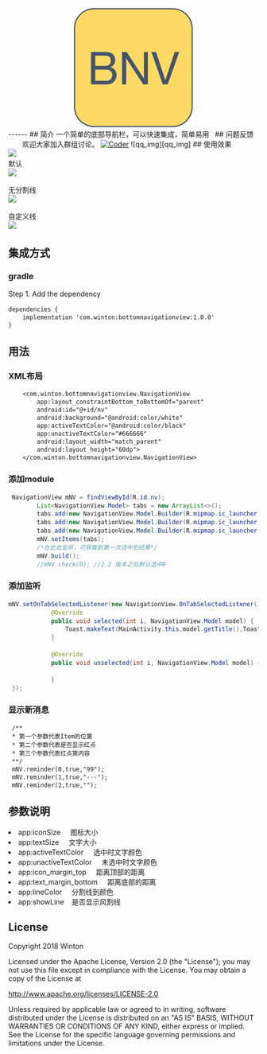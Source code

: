 <div align="center">
    <img src="https://github.com/wintonBy/BottomNavigationView/blob/master/app/screen/BNV.png" height="240"/>
</div>
------
## 简介
  一个简单的底部导航栏，可以快速集成，简单易用
  
## 问题反馈
　　欢迎大家加入群组讨论。 <a target="_blank" href="//shang.qq.com/wpa/qunwpa?idkey=e499491b3f42c95d62ed286d4e4b23185d9284c4b46e315fb925050bc1695c5f"><img border="0" src="https://github.com/wintonBy/BottomNavigationView/blob/master/app/screen/group.png" alt="Coder" title="Coder"></a>
![qq_img][qq_img]
## 使用效果
<div>
    <img src="https://github.com/wintonBy/BottomNavigationView/blob/master/app/screen/demo.png" width="320"/>
</div>
<div align="left">
默认<br><img src="https://github.com/wintonBy/BottomNavigationView/blob/master/app/screen/default.png" width="400"/><br>

无分割线<br><img src="https://github.com/wintonBy/BottomNavigationView/blob/master/app/screen/noline.png" width="400"/><br>

自定义线<br><img src="https://github.com/wintonBy/BottomNavigationView/blob/master/app/screen/cutomline.png" width="400"/>
</div>

## 集成方式

### gradle
Step 1. Add the dependency
```
dependencies {
    implementation 'com.winton:bottomnavigationview:1.0.0'
}
```

## 用法
### XML布局
```
    <com.winton.bottomnavigationview.NavigationView
        app:layout_constraintBottom_toBottomOf="parent"
        android:id="@+id/nv"
        android:background="@android:color/white"
        app:activeTextColor="@android:color/black"
        app:unactiveTextColor="#666666"
        android:layout_width="match_parent"
        android:layout_height="60dp">
    </com.winton.bottomnavigationview.NavigationView>
```

### 添加module
```java
 NavigationView mNV = findViewById(R.id.nv);
        List<NavigationView.Model> tabs = new ArrayList<>();
        tabs.add(new NavigationView.Model.Builder(R.mipmap.ic_launcher,R.mipmap.ic_launcher).title("主页").build());
        tabs.add(new NavigationView.Model.Builder(R.mipmap.ic_launcher,R.mipmap.ic_launcher).title("tab1").build());
        tabs.add(new NavigationView.Model.Builder(R.mipmap.ic_launcher,R.mipmap.ic_launcher).title("tab2").build());
        mNV.setItems(tabs);
        /*在此处监听，可获取到第一次选中到结果*/
        mNV.build();
        //mNV.check(0); //2.2 版本之后默认选中0
```
### 添加监听
```java
mNV.setOnTabSelectedListener(new NavigationView.OnTabSelectedListener() {
            @Override
            public void selected(int i, NavigationView.Model model) {
                Toast.makeText(MainActivity.this,model.getTitle(),Toast.LENGTH_LONG).show();
            }

            @Override
            public void unselected(int i, NavigationView.Model model) {

            }
 });
 ```
### 显示新消息
```
 /**
 * 第一个参数代表Item的位置
 * 第二个参数代表是否显示红点
 * 第三个参数代表红点第内容
 **/
 mNV.reminder(0,true,"99");
 mNV.reminder(1,true,"···");
 mNV.reminder(2,true,"");
```

 ## 参数说明
 <li>app:iconSize               图标大小</li>
 <li>app:textSize               文字大小</li>
 <li>app:activeTextColor        选中时文字颜色</li>
 <li>app:unactiveTextColor      未选中时文字颜色</li>
 <li>app:icon_margin_top        距离顶部的距离</li>
 <li>app:text_margin_bottom     距离底部的距离</li>
 <li>app:lineColor              分割线到颜色</li>
 <li>app:showLine               是否显示风割线</li>
 
 ## License
 Copyright 2018 Winton

Licensed under the Apache License, Version 2.0 (the "License");
you may not use this file except in compliance with the License.
You may obtain a copy of the License at

   http://www.apache.org/licenses/LICENSE-2.0

Unless required by applicable law or agreed to in writing, software
distributed under the License is distributed on an "AS IS" BASIS,
WITHOUT WARRANTIES OR CONDITIONS OF ANY KIND, either express or implied.
See the License for the specific language governing permissions and
limitations under the License.

[logo]: https://github.com/wintonBy/BottomNavigationView/blob/master/app/screen/BNV.png
[qq_img]: https://github.com/wintonBy/BottomNavigationView/blob/master/app/screen/qq.png
 



